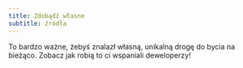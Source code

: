 ```yaml
---
title: Zdobądź własne
subtitle: źródła
---
```


To bardzo ważne, żebyś znalazł własną, unikalną drogę do bycia na bieżąco. Zobacz jak robią to ci wspaniali deweloperzy!


